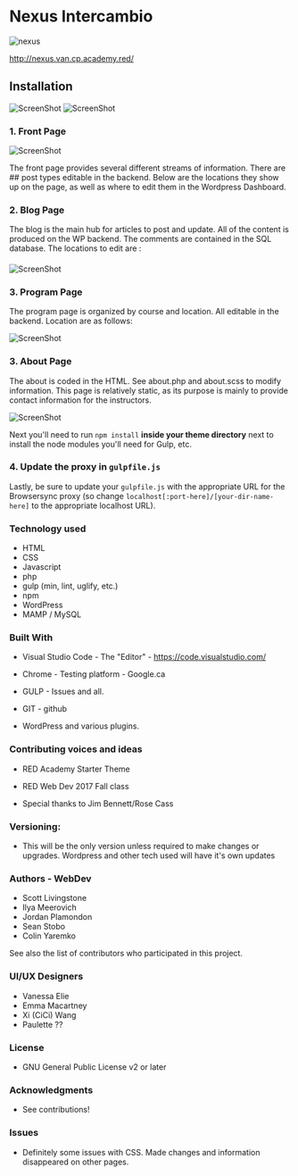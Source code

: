 # Nexus Intercambio

![nexus](https://user-images.githubusercontent.com/32310250/34117024-3c725884-e3cf-11e7-9b47-67d12d724357.PNG)

http://nexus.van.cp.academy.red/

## Installation

![ScreenShot](https://github.com/redacademy/nexus-fall-2017/blob/develop/themes/nexus/assets/readme-images/contact-readme.png)
![ScreenShot](https://github.com/redacademy/nexus-fall-2017/blob/develop/themes/nexus/assets/readme-images/country-readme.png)




### 1. Front Page

![ScreenShot](https://github.com/redacademy/nexus-fall-2017/blob/develop/themes/nexus/assets/readme-images/home-readme.png)

The front page provides several different streams of information. 
There are ## post types editable in the backend. Below are the locations they show up on the page, as well as where to edit them in the Wordpress Dashboard.

####
####


### 2. Blog Page 

The blog is the main hub for articles to post and update. All of the content is produced on the WP backend. The comments are contained in the SQL database. The locations to edit are :


####
####


![ScreenShot](https://github.com/redacademy/nexus-fall-2017/blob/develop/themes/nexus/assets/readme-images/blog-readme.png)

### 3. Program Page

The program page is organized by course and location. All editable in the backend. Location are as follows:

![ScreenShot](https://github.com/redacademy/nexus-fall-2017/blob/develop/themes/nexus/assets/readme-images/program-readme.png)

####
####

### 3. About Page

The about is coded in the HTML. See about.php and about.scss to modify information. This page is relatively static, as its purpose is mainly to provide contact information for the instructors.


![ScreenShot](https://github.com/redacademy/nexus-fall-2017/blob/develop/themes/nexus/assets/readme-images/about-readme.png)

Next you'll need to run `npm install` **inside your theme directory** next to install the node modules you'll need for Gulp, etc.

### 4. Update the proxy in `gulpfile.js`

Lastly, be sure to update your `gulpfile.js` with the appropriate URL for the Browsersync proxy (so change `localhost[:port-here]/[your-dir-name-here]` to the appropriate localhost URL).

### Technology used

* HTML
* CSS
* Javascript
* php
* gulp (min, lint, uglify, etc.)
* npm
* WordPress
* MAMP / MySQL

### Built With

* Visual Studio Code - The "Editor" - https://code.visualstudio.com/

* Chrome - Testing platform - Google.ca

* GULP - Issues and all.

* GIT - github

* WordPress and various plugins.

### Contributing voices and ideas

* RED Academy Starter Theme

* RED Web Dev 2017 Fall class

* Special thanks to Jim Bennett/Rose Cass

### Versioning:

* This will be the only version unless required to make changes or upgrades. Wordpress and other tech used will have it's own updates

### Authors - WebDev

* Scott Livingstone
* Ilya Meerovich
* Jordan Plamondon
* Sean Stobo
* Colin Yaremko

See also the list of contributors who participated in this project.

### UI/UX Designers

* Vanessa Elie
* Emma Macartney
* Xi (CiCi) Wang
* Paulette ??


### License

* GNU General Public License v2 or later

### Acknowledgments

* See contributions!

### Issues

* Definitely some issues with CSS. Made changes and information disappeared on other pages. 
